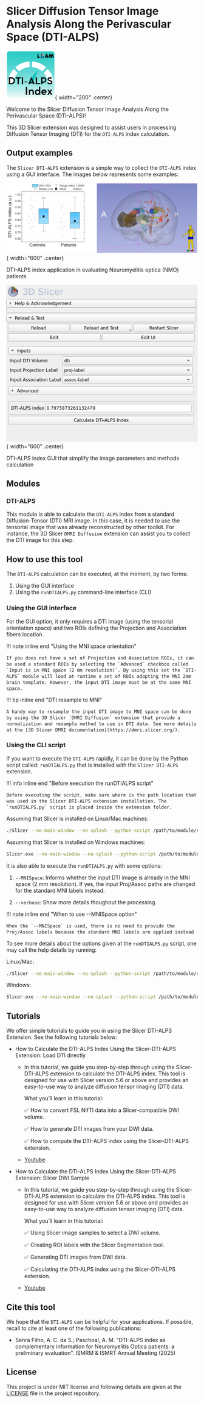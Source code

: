 # Slicer Diffusion Tensor Image Analysis Along the Perivascular Space (DTI-ALPS)

![project logo](https://raw.githubusercontent.com/LOAMRI/Slicer-DTI-ALPS/refs/heads/main/DTI_ALPS.png){ width="200" .center}

Welcome to the Slicer Diffusion Tensor Image Analysis Along the Perivascular Space (DTI-ALPS)!

This 3D Slicer extension was designed to assist users in processing Diffusion Tensor Imaging (DTI) for the `DTI-ALPS` index calculation. 

## Output examples

The `Slicer DTI-ALPS` extension is a simple way to collect the `DTI-ALPS` index using a GUI interface. The images below represents some examples:

![DTI-ALPS example](assets/DTI-ALPS-NMO-patients.png){ width="600" .center}

DTI-ALPS index application in evaluating Neuromyelitis optica (NMO) patients

![GUI example](assets/DTI-ALPS-sc-2.png){ width="600" .center}

DTI-ALPS index GUI that simplify the image parameters and methods calculation

## Modules

### DTI-ALPS

This module is able to calculate the `DTI-ALPS` index from a standard Diffusion-Tensor (DTI) MRI image. In this case, it is needed to use the tensorial image that was already reconstructed by other toolkit. For instance, the 3D Slicer `DMRI Diffusion` extension can assist you to collect the DTI image for this step.


## How to use this tool

The `DTI-ALPS` calculation can be executed, at the moment, by two forms:

1. Using the GUI interface
2. Using the `runDTIALPS.py` command-line interface (CLI)

### Using the GUI interface

For the GUI option, it only requires a DTI image (using the tensorial orientation space) and two ROIs defining the Projection and Association fibers location.

!!! note inline end "Using the MNI space orientation"

    If you does not have a set of Projection and Association ROIs, it can be used a standard ROIs by selecting the `Advanced` checkbox called `Input is in MNI space (2 mm resolution)`. By using this set the `DTI-ALPS` module will load at runtime a set of ROIs adopting the MNI 2mm brain template. However, the input DTI image must be at the same MNI space.

!!! tip inline end "DTI resample to MNI"

    A handy way to resample the input DTI image to MNI space can be done by using the 3D Slicer `DMRI Diffusion` extension that provide a normalization and resample method to use in DTI data. See more details at the [3D Slicer DMRI documentation](https://dmri.slicer.org/).

### Using the CLI script

If you want to execute the `DTI-ALPS` rapidly, it can be done by the Python script called: `runDTIALPS.py` that is installed with the `Slicer DTI-ALPS` extension. 

!!! info inline end "Before execution the runDTIALPS script"

    Before executing the script, make sure where is the path location that was used in the Slicer DTI-ALPS extension installation. The `runDTIALPS.py` script is placed inside the extension folder.

Assuming that Slicer is installed on Linux/Mac machines:

```bash
./Slicer --no-main-window --no-splash --python-script /path/to/module/runDTIALPS.py dti_volume.nrrd proj-label.nrrd assoc-label.nrrd
```

Assuming that Slicer is installed on Windows machines:

```bash
Slicer.exe --no-main-window --no-splash --python-script /path/to/module/runDTIALPS.py dti_volume.nrrd proj-label.nrrd assoc-label.nrrd
```

It is also able to execute the `runDTIALPS.py` with some options:

1. `--MNISpace`: Informs whether the input DTI image is already in the MNI space (2 mm resolution). If yes, the input Proj/Assoc paths are changed for the standard MNI labels instead.

2. `--verbose`: Show more details thoughout the processing.

!!! note inline end "When to use --MNISpace option"

    When the `--MNISpace` is used, there is no need to provide the Proj/Assoc labels because the standard MNI labels are applied instead


To see more details about the options given at the `runDTIALPS.py` script, one may call the help details by running:

Linux/Mac:

```bash
./Slicer --no-main-window --no-splash --python-script /path/to/module/runDTIALPS.py -h
```

Windows:

```bash
Slicer.exe --no-main-window --no-splash --python-script /path/to/module/runDTIALPS.py -h
```

## Tutorials

We offer simple tutorials to guide you in using the Slicer DTI-ALPS Extension. See the following tutorials below:

- How to Calculate the DTI-ALPS Index Using the Slicer-DTI-ALPS Extension: Load DTI directly 

    - In this tutorial, we guide you step-by-step through using the Slicer-DTI-ALPS extension to calculate the DTI-ALPS index. This tool is designed for use with Slicer version 5.6 or above and provides an easy-to-use way to analyze diffusion tensor imaging (DTI) data.

        What you’ll learn in this tutorial:

        ✅ How to convert FSL NIfTI data into a Slicer-compatible DWI volume.

        ✅ How to generate DTI images from your DWI data.

        ✅ How to compute the DTI-ALPS index using the Slicer-DTI-ALPS extension. 

    - [Youtube](https://youtu.be/SWQreKeYTds) 
- How to Calculate the DTI-ALPS Index Using the Slicer-DTI-ALPS Extension: Slicer DWI Sample

    - In this tutorial, we guide you step-by-step through using the Slicer-DTI-ALPS extension to calculate the DTI-ALPS index. This tool is designed for use with Slicer version 5.6 or above and provides an easy-to-use way to analyze diffusion tensor imaging (DTI) data.

        What you’ll learn in this tutorial:

        ✅ Using Slicer image samples to select a DWI volume.

        ✅ Creating ROI labels with the Slicer Segmentation tool.

        ✅ Generating DTI images from DWI data.
        
        ✅ Calculating the DTI-ALPS index using the Slicer-DTI-ALPS extension.
        
    - [Youtube](https://youtu.be/wDsQ9REiads) 

## Cite this tool

We hope that the `DTI-ALPS` can be helpful for your applications. If possible, recall to cite at least one of the following publications:

* Senra Filho, A. C. da S.; Paschoal, A. M. "DTI-ALPS index as complementary information for Neuromyelitis Optica patients: a preliminary evaluation". ISMRM & ISMRT Annual Meeting (2025)

## License

This project is under MIT license and following details are given at the [LICENSE](https://github.com/LOAMRI/Slicer-DTI-ALPS/blob/main/LICENSE) file in the project repository.